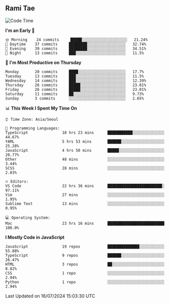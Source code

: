 ## Rami Tae

<!--START_SECTION:waka-->
![Code Time](http://img.shields.io/badge/Code%20Time-1%2C465%20hrs%2049%20mins-blue)

**I'm an Early 🐤** 

```text
🌞 Morning    24 commits     █████░░░░░░░░░░░░░░░░░░░░   21.24% 
🌆 Daytime    37 commits     ████████░░░░░░░░░░░░░░░░░   32.74% 
🌃 Evening    39 commits     ████████░░░░░░░░░░░░░░░░░   34.51% 
🌙 Night      13 commits     ███░░░░░░░░░░░░░░░░░░░░░░   11.5%

```
📅 **I'm Most Productive on Thursday** 

```text
Monday       20 commits     ████░░░░░░░░░░░░░░░░░░░░░   17.7% 
Tuesday      13 commits     ███░░░░░░░░░░░░░░░░░░░░░░   11.5% 
Wednesday    14 commits     ███░░░░░░░░░░░░░░░░░░░░░░   12.39% 
Thursday     26 commits     █████░░░░░░░░░░░░░░░░░░░░   23.01% 
Friday       26 commits     █████░░░░░░░░░░░░░░░░░░░░   23.01% 
Saturday     11 commits     ██░░░░░░░░░░░░░░░░░░░░░░░   9.73% 
Sunday       3 commits      ░░░░░░░░░░░░░░░░░░░░░░░░░   2.65%

```


📊 **This Week I Spent My Time On** 

```text
⌚︎ Time Zone: Asia/Seoul

💬 Programming Languages: 
TypeScript               10 hrs 23 mins      ███████████░░░░░░░░░░░░░░   44.67% 
YAML                     5 hrs 53 mins       ██████░░░░░░░░░░░░░░░░░░░   25.28% 
JavaScript               4 hrs 50 mins       █████░░░░░░░░░░░░░░░░░░░░   20.77% 
Other                    48 mins             ░░░░░░░░░░░░░░░░░░░░░░░░░   3.44% 
SCSS                     28 mins             ░░░░░░░░░░░░░░░░░░░░░░░░░   2.03%

🔥 Editors: 
VS Code                  22 hrs 36 mins      ████████████████████████░   97.11% 
Vim                      27 mins             ░░░░░░░░░░░░░░░░░░░░░░░░░   1.95% 
Sublime Text             13 mins             ░░░░░░░░░░░░░░░░░░░░░░░░░   0.95%

💻 Operating System: 
Mac                      23 hrs 16 mins      █████████████████████████   100.0%

```

**I Mostly Code in JavaScript** 

```text
JavaScript               19 repos            ██████████████░░░░░░░░░░░   55.88% 
TypeScript               9 repos             ██████░░░░░░░░░░░░░░░░░░░   26.47% 
HTML                     3 repos             ██░░░░░░░░░░░░░░░░░░░░░░░   8.82% 
CSS                      1 repo              ░░░░░░░░░░░░░░░░░░░░░░░░░   2.94% 
Python                   1 repo              ░░░░░░░░░░░░░░░░░░░░░░░░░   2.94%

```



 Last Updated on 16/07/2024 15:03:30 UTC
<!--END_SECTION:waka-->

